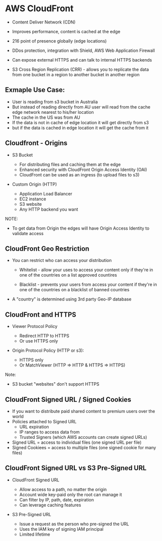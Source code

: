 # AWS CloudFront

* Content Deliver Network (CDN)
* Improves performance, content is cached at the edge
* 216 point of presence globally (edge locations)
* DDos protection, integration with Shield, AWS Web Application Firewall
* Can expose external HTTPS and can talk to internal HTTPS backends

* S3 Cross Region Replication (CRR) - allows you to replicate the data from one bucket in a region to another bucket in another region

## Exmaple Use Case:
* User is reading from s3 bucket in Australia
* But instead of reading directly from AU user will read from the cache edge network nearest to his/her location
* The cache in the US was from AU
* If the data is not in cache of edge location it will get directly from s3
* but if the data is cached in edge location it will get the cache from it

## Cloudfront - Origins
* S3 Bucket
  * For distributing files and caching them at the edge
  * Enhanced security with CloudFront Origin Access Identity (OAI)
  * CloudFront can be used as an ingress (to upload files to s3)

* Custom Origin (HTTP)
  * Application Load Balancer
  * EC2 instance
  * S3 website
  * Any HTTP backend you want

NOTE:
  * To get data from Origin the edges will have Origin Access Identity to validate access

## CloudFront Geo Restriction
* You can restrict who can access your distribution
  * Whitelist - allow your uses to access your content only if they're in one of the countries on a list approved countires

  * Blacklist - prevents your users from access your content if they're in one of the countries on a blacklist of banned countries

* A "country" is determined using 3rd party Geo-IP database

## CloudFront and HTTPS
* Viewer Protocol Policy 
  * Redirect HTTP to HTTPS 
  * Or use HTTPS only

* Origin Protocol Policy (HTTP or s3):
  * HTTPS only
  * Or MatchViewer
  (HTTP => HTTP & HTTPS => HTTPS)

Note:
  * S3 bucket "websites" don't support HTTPS

## CloudFront Signed URL / Signed Cookies
* If you want to distribute paid shared content to premium users over the world
* Policies attached to Signed URL
  * URL expiration
  * IP ranges to access data from
  * Trusted Signers (which AWS accounts can create signed URLs)
* Signed URL = access to individual files (one signed URL per file)
* Signed Cookiees = access to multiple files (one signed cookie for many files)

## CloudFront Signed URL vs S3 Pre-Signed URL

* CloudFront Signed URL
  * Allow access to a path, no matter the origin
  * Account wide key-paid only the root can manage it
  * Can filter by IP, path, date, expiration
  * Can leverage caching features

* S3 Pre-Signed URL
  * Issue a request as the person who pre-signed the URL
  * Uses the IAM key of signing IAM principal
  * Limited lifetime